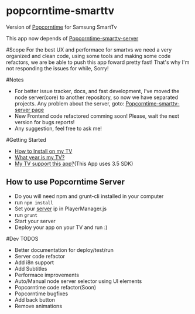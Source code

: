 popcorntime-smarttv
===================

Version of [Popcorntime](https://github.com/popcorn-official/popcorn-app) for Samsung SmartTv

This app now depends of [Popcorntime-smarttv-server](https://github.com/raphaelluchini/popcorntime-smarttv-server)

#Scope
For the best UX and performace for smartvs we need a very organized and clean code, using some tools and making some code refactors, we are be able to push this app foward pretty fast! That's why I'm not responding the issues for while, Sorry!

#Notes
- For better issue tracker, docs, and fast development, I've moved the node server(core) to another repository, so now we have separated projects. Any problem about the server, goto: [Popcorntime-smarttv-server page](https://github.com/raphaelluchini/popcorntime-smarttv-server)
- New Frontend code refactored comming soon! Please, wait the next version for bugs reports!
- Any suggestion, feel free to ask me!

#Getting Started

- [How to Install on my TV](https://www.samsungdforum.com/Guide/art00013/index.html#packaging-applications-for-upload)
- [What year is my TV?](http://www.samsung.com/us/support/faq/FAQ00057975/76904/LN46B540P8FXZA)
- [My TV support this app?](http://developer.samsung.com/devices/tv-specs#)(This App uses 3.5 SDK)

## How to use Popcorntime Server

- Do you will need npm and grunt-cli installed in your computer
- run ``npm install``
- Set your [server](https://github.com/raphaelluchini/popcorntime-smarttv-server) ip in PlayerManager.js
- run ``grunt``
- Start your server
- Deploy your app on your TV and run :)

#Dev TODOS

- Better documentation for deploy/test/run
- Server code refactor
- Add i8n support
- Add Subtitles
- Performace improvements
- Auto/Manual node server selector using UI elements
- Popcorntime code refactor(Soon)
- Popcorntime bugfixes
- Add back button
- Remove animations
